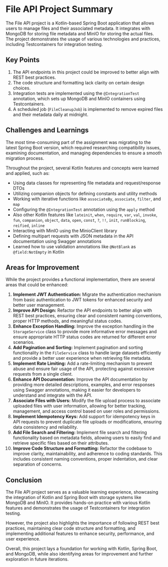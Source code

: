 # File API Project Summary

The File API project is a Kotlin-based Spring Boot application that allows users to manage files and their associated
metadata. It integrates with MongoDB for storing file metadata and MinIO for storing the actual files. The project
demonstrates the usage of various technologies and practices, including Testcontainers for integration testing.

## Key Points

1. The API endpoints in this project could be improved to better align with REST best practices.
2. The code structure and formatting lack clarity on certain design choices.
3. Integration tests are implemented using the `@IntegrationTest` annotation, which sets up MongoDB and MinIO containers
   using Testcontainers.
4. A scheduled job (`FileCleanupJob`) is implemented to remove expired files and their metadata daily at midnight.

## Challenges and Learnings

The most time-consuming part of the assignment was migrating to the latest Spring Boot version, which required
researching compatibility issues, examining documentation, and managing dependencies to ensure a smooth migration
process.

Throughout the project, several Kotlin features and concepts were learned and applied, such as:

* Using data classes for representing file metadata and request/response DTOs
* Utilizing companion objects for defining constants and utility methods
* Working with iterative functions like `associateBy`, `associate`, `filter`, and `map`
* Configuring the `@IntegrationTest` annotation using the `apply` method
* Also other Kotlin features
  like `lateinit`, `when`, `require`, `var`, `val`, `invoke`, `fun`, `companion`, `object`, `data`, `open`, `const`,
  `?`, `!!`, `init`, `runBlocking`, `reified`, `inline`
* Interacting with MinIO using the MinioClient library
* Defining multipart requests with JSON metadata in the API documentation using Swagger annotations
* Learned how to use validation annotations like `@NotBlank` as `@field:NotEmpty` in Kotlin

## Areas for Improvement

While the project provides a functional implementation, there are several areas that could be enhanced:

1. **Implement JWT Authentication:** Migrate the authentication mechanism from basic authentication to JWT tokens for
   enhanced security and better user management.
2. **Improve API Design:** Refactor the API endpoints to better align with REST best practices, ensuring clear and
   consistent naming conventions, proper HTTP methods, and meaningful status codes.
3. **Enhance Exception Handling:** Improve the exception handling in the `StorageService` class to provide more
   informative error messages and ensure appropriate HTTP status codes are returned for different error scenarios.
4. **Add Pagination and Sorting:** Implement pagination and sorting functionality in the `FileService` class to handle
   large datasets efficiently and provide a better user experience when retrieving file metadata.
5. **Implement Rate Limiting:** Add a rate-limiting mechanism to prevent abuse and ensure fair usage of the API,
   protecting against excessive requests from a single client.
6. **Enhance API Documentation:** Improve the API documentation by providing more detailed descriptions, examples, and
   error responses using Swagger annotations, making it easier for developers to understand and integrate with the API.
7. **Associate Files with Users:** Modify the file upload process to associate uploaded files with user information,
   allowing for better tracking, management, and access control based on user roles and permissions.
8. **Implement Idempotency Keys:** Add support for idempotency keys in API requests to prevent duplicate file uploads or
   modifications, ensuring data consistency and reliability.
9. **Add File Search and Filtering:** Implement file search and filtering functionality based on metadata fields,
   allowing users to easily find and retrieve specific files based on their attributes.
10. **Improve Code Structure and Formatting:** Refactor the codebase to improve clarity, maintainability, and adherence
    to coding standards. This includes consistent naming conventions, proper indentation, and clear separation of
    concerns.

## Conclusion

The File API project serves as a valuable learning experience, showcasing the integration of Kotlin and Spring Boot with
storage systems like MongoDB and MinIO. It provides hands-on practice with various Kotlin features and demonstrates the
usage of Testcontainers for integration testing.

However, the project also highlights the importance of following REST best practices, maintaining clear code structure
and formatting, and implementing additional features to enhance security, performance, and user experience.

Overall, this project lays a foundation for working with Kotlin, Spring Boot, and MongoDB, while also identifying areas
for improvement and further exploration in future iterations.
